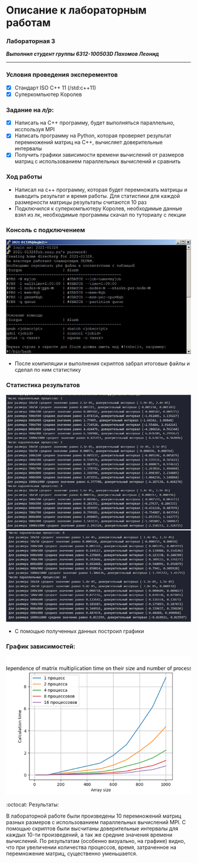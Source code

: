 # Описание к лабораторным работам
### Лабораторная 3
***Выполнил студент группы 6312-100503D Пахомов Леонид***
___

### Условия проведения эксперементов

- [X] Стандарт ISO C++ 11 (/std:c++11)
- [X] Суперкомпьютер Королев

### Задание на *л/р*:

- [X] Написать на С++ программу, будет выполняться параллельно, исспользуя MPI
- [X] Написать программу на Python, которая проверяет результат перемножений матриц на C++, вычисляет доверительные интервалы
- [X] Получить графики зависимости времени вычислений от размеров матриц с использованием параллельных вычислений и сравнить

### Ход работы
+ Написал на с++ программу, которая будет перемножать матрицы и выводить результат и время работы. Для статистики для каждой размерности матрицы результаты считаются 10 раз
+ Подключился к суперкомпьютеру Королев, необходимые данные взял из лк, необходимые программы скачал по туториалу с лекции
### Консоль с подключением
![console](putty.jpg)
+ После компиляции и выполнения скриптов забрал итоговые файлы и сделал по ним статистику
### Статистика результатов
![res1](result1.jpg)
![res2](result2.jpg)
+ С помощью полученных данных построил графики
### График зависимостей:
![graph](graph.png)


:octocat: Результаты:

В лабораторной работе были произведены 10 перемножений матриц разных размеров с использованием параллельных вычислений MPI. С помощью скриптов были высчитаны доверительные интервалы для каждых 10-ти произведений, а так же средние значения времени вычислений. По результатам (особенно визуально, на графике) видно, что при увеличении количества процессов, время, затраченное на перемножение матриц, существенно уменьшается.